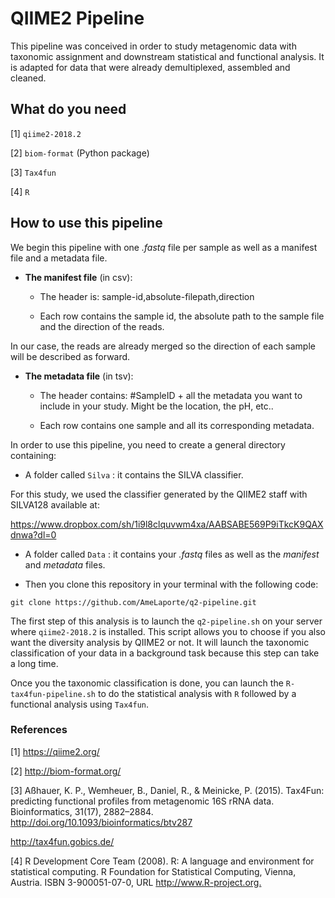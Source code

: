 # QIIME2 Pipeline

This pipeline was conceived in order to study metagenomic data with taxonomic assignment and downstream statistical and functional analysis.
It is adapted for data that were already demultiplexed, assembled and cleaned.

## What do you need

[1] `qiime2-2018.2`

[2] `biom-format` (Python package)

[3] `Tax4fun`

[4] `R`

## How to use this pipeline
We begin this pipeline with one *.fastq* file per sample as well as a manifest file and a metadata file.

- **The manifest file** (in csv):

  - The header is: sample-id,absolute-filepath,direction

  - Each row contains the sample id, the absolute path to the sample file and the direction of the reads.

In our case, the reads are already merged so the direction of each sample will be described as forward.

- **The metadata file** (in tsv):

  - The header contains: #SampleID + all the metadata you want to include in your study. Might be the location, the pH, etc..

  - Each row contains one sample and all its corresponding metadata.

In order to use this pipeline, you need to create a general directory containing:

- A folder called `Silva` : it contains the SILVA classifier.

For this study, we used the classifier generated by the QIIME2 staff with SILVA128 available at:

<https://www.dropbox.com/sh/1i9l8clquvwm4xa/AABSABE569P9iTkcK9QAXdnwa?dl=0>

- A folder called `Data` : it contains your *.fastq* files as well as the *manifest* and *metadata* files.

- Then you clone this repository in your terminal with the following code:

```{bash}
git clone https://github.com/AmeLaporte/q2-pipeline.git
 ```

The first step of this analysis is to launch the `q2-pipeline.sh` on your server where `qiime2-2018.2` is installed.
This script allows you to choose if you also want the diversity analysis by QIIME2 or not.
It will launch the taxonomic classification of your data in a background task because this step can take a long time.

Once you the taxonomic classification is done, you can launch the `R-tax4fun-pipeline.sh` to do the statistical analysis with `R` followed by a functional analysis using `Tax4fun`.

### References

[1] <https://qiime2.org/>

[2] <http://biom-format.org/>

[3] Aßhauer, K. P., Wemheuer, B., Daniel, R., & Meinicke, P. (2015). Tax4Fun: predicting functional profiles from metagenomic 16S rRNA data. Bioinformatics, 31(17), 2882–2884. <http://doi.org/10.1093/bioinformatics/btv287>

<http://tax4fun.gobics.de/>

[4]  R Development Core Team (2008). R: A language and environment for
  statistical computing. R Foundation for Statistical Computing,
  Vienna, Austria. ISBN 3-900051-07-0, URL <http://www.R-project.org.>


